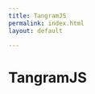 ```yaml
---
title: TangramJS
permalink: index.html
layout: default

---
```


# TangramJS

<div id="template_js"></div>

<!-- Javascript Code -->
<!-- Check jekyll theme to adjust sketch size e.g., 600x338px -->

<!-- JS minified online p5.js libs -->
<script src="https://cdnjs.cloudflare.com/ajax/libs/p5.js/1.0.0/p5.min.js"></script>
<script src="https://cdnjs.cloudflare.com/ajax/libs/p5.js/1.0.0/addons/p5.sound.min.js"></script>

<!-- Add your JS tangram sources here -->
<script src="./js/sketch.js"></script>
<script src="./js/shape.js"></script>
<script src="./js/rect.js"></script>
